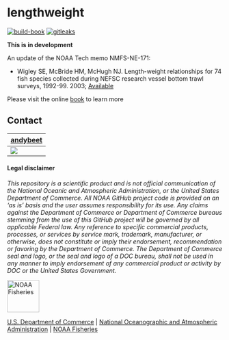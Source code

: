 # lengthweight

<!-- badges: start -->

[![build-book](https://github.com/andybeet/lengthweight/actions/workflows/bookdown.yaml/badge.svg)](https://github.com/andybeet/lengthweight/actions/workflows/bookdown.yaml)
[![gitleaks](https://github.com/andybeet/lengthweight/actions/workflows/secretScan.yml/badge.svg)](https://github.com/andybeet/lengthweight/actions/workflows/secretScan.yml)

<!-- badges: end -->

**This is in development**

An update of the NOAA Tech memo NMFS-NE-171: 

* Wigley SE, McBride HM, McHugh NJ. Length-weight relationships for 74 fish species collected during NEFSC research vessel bottom trawl surveys, 1992-99. 2003; [Available]( https://repository.library.noaa.gov/view/noaa/3346)

Please visit the online [book](https://noaa-edab.github.io/lengthweight/) to learn more

## Contact

| [andybeet](https://github.com/andybeet)                                                         |
|-------------------------------------------------------------------------------------------------|
| [![](https://avatars1.githubusercontent.com/u/22455149?s=100&v=4)](https://github.com/andybeet) |

#### Legal disclaimer

*This repository is a scientific product and is not official
communication of the National Oceanic and Atmospheric Administration, or
the United States Department of Commerce. All NOAA GitHub project code
is provided on an ‘as is’ basis and the user assumes responsibility for
its use. Any claims against the Department of Commerce or Department of
Commerce bureaus stemming from the use of this GitHub project will be
governed by all applicable Federal law. Any reference to specific
commercial products, processes, or services by service mark, trademark,
manufacturer, or otherwise, does not constitute or imply their
endorsement, recommendation or favoring by the Department of Commerce.
The Department of Commerce seal and logo, or the seal and logo of a DOC
bureau, shall not be used in any manner to imply endorsement of any
commercial product or activity by DOC or the United States Government.*

<img src="https://raw.githubusercontent.com/nmfs-general-modeling-tools/nmfspalette/main/man/figures/noaa-fisheries-rgb-2line-horizontal-small.png" height="75" alt="NOAA Fisheries">

[U.S. Department of Commerce](https://www.commerce.gov/) \| [National
Oceanographic and Atmospheric Administration](https://www.noaa.gov) \|
[NOAA Fisheries](https://www.fisheries.noaa.gov/)
